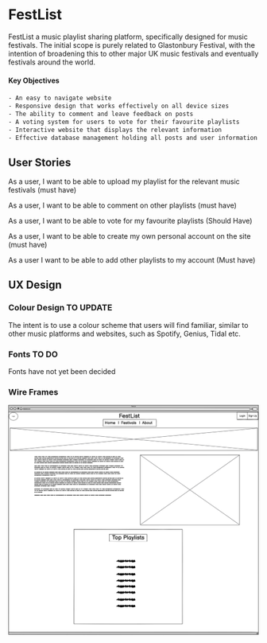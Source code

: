 # FestList

FestList a music playlist sharing platform, specifically designed for music festivals. The initial scope is purely related to Glastonbury Festival, 
with the intention of broadening this to other major UK music festivals and eventually festivals around the world.

#### Key Objectives

    - An easy to navigate website
    - Responsive design that works effectively on all device sizes
    - The ability to comment and leave feedback on posts
    - A voting system for users to vote for their favourite playlists
    - Interactive website that displays the relevant information
    - Effective database management holding all posts and user information

## User Stories

As a user, I want to be able to upload my playlist for the relevant music festivals (must have)

As a user, I want to be able to comment on other playlists (must have)

As a user, I want to be able to vote for my favourite playlists (Should Have)

As a user, I want to be able to create my own personal account on the site (must have)

As a user I want to be able to add other playlists to my account (Must have)

## UX Design

### Colour Design TO UPDATE

The intent is to use a colour scheme that users will find familiar, similar to other music platforms and websites, such as Spotify, Genius, Tidal etc.

### Fonts TO DO

Fonts have not yet been decided

### Wire Frames

![WireFrame](/assets/images/festlistframe.png)

